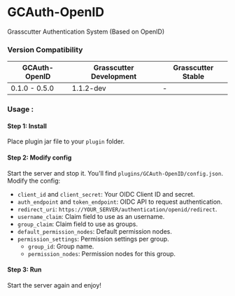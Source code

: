 # GCAuth-OpenID

Grasscutter Authentication System (Based on OpenID)

### Version Compatibility

| GCAuth-OpenID | Grasscutter Development | Grasscutter Stable |
|---------------|-------------------------|--------------------|
| 0.1.0 - 0.5.0 | 1.1.2-dev               | -                  |

### Usage : 

#### Step 1: Install

Place plugin jar file to your `plugin` folder.

#### Step 2: Modify config

Start the server and stop it. You'll find `plugins/GCAuth-OpenID/config.json`. Modify the config:

- `client_id` and `client_secret`: Your OIDC Client ID and secret.
- `auth_endpoint` and `token_endpoint`: OIDC API to request authentication.
- `redirect_uri`: `https://YOUR_SERVER/authentication/openid/redirect`.
- `username_claim`: Claim field to use as an username.
- `group_claim`: Claim field to use as groups.
- `default_permission_nodes`: Default permission nodes.
- `permission_settings`: Permission settings per group.
    - `group_id`: Group name.
    - `permission_nodes`: Permission nodes for this group.

#### Step 3: Run

Start the server again and enjoy!